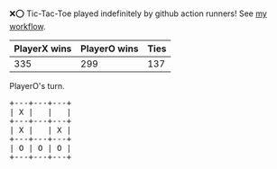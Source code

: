 :x::o: Tic-Tac-Toe played indefinitely by github action runners! See [my workflow](.github/workflows/play.yaml).

|PlayerX wins|PlayerO wins|Ties|
|-|-|-|
|335|299|137|

PlayerO's turn.

<pre>
+---+---+---+
| X |   |   |
+---+---+---+
| X |   | X |
+---+---+---+
| O | O | O |
+---+---+---+
</pre>